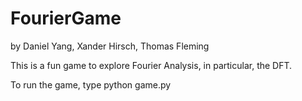# FourierGame

by Daniel Yang, Xander Hirsch, Thomas Fleming 

This is a fun game to explore Fourier Analysis, in particular, the DFT. 

To run the game, type python game.py
